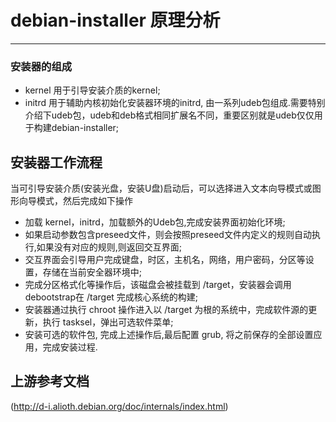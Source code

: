 # debian-installer 原理分析
-------------------------

### 安装器的组成

-   kernel 用于引导安装介质的kernel;
-   initrd 用于辅助内核初始化安装器环境的initrd,
    由一系列udeb包组成.需要特别介绍下udeb包，udeb和deb格式相同扩展名不同，重要区别就是udeb仅仅用于构建debian-installer;

## 安装器工作流程

当可引导安装介质(安装光盘，安装U盘)启动后，可以选择进入文本向导模式或图形向导模式，然后完成如下操作

-   加载 kernel，initrd，加载额外的Udeb包,完成安装界面初始化环境;
-   如果启动参数包含preseed文件，则会按照preseed文件内定义的规则自动执行,如果没有对应的规则,则返回交互界面;
-   交互界面会引导用户完成键盘，时区，主机名，网络，用户密码，分区等设置，存储在当前安全器环境中;
-   完成分区格式化等操作后，该磁盘会被挂载到
    /target，安装器会调用debootstrap在 /target 完成核心系统的构建;
-   安装器通过执行 chroot 操作进入以 /target
    为根的系统中，完成软件源的更新，执行 tasksel，弹出可选软件菜单;
-   安装可选的软件包, 完成上述操作后,最后配置
    grub, 将之前保存的全部设置应用，完成安装过程.

## 上游参考文档

(http://d-i.alioth.debian.org/doc/internals/index.html)
